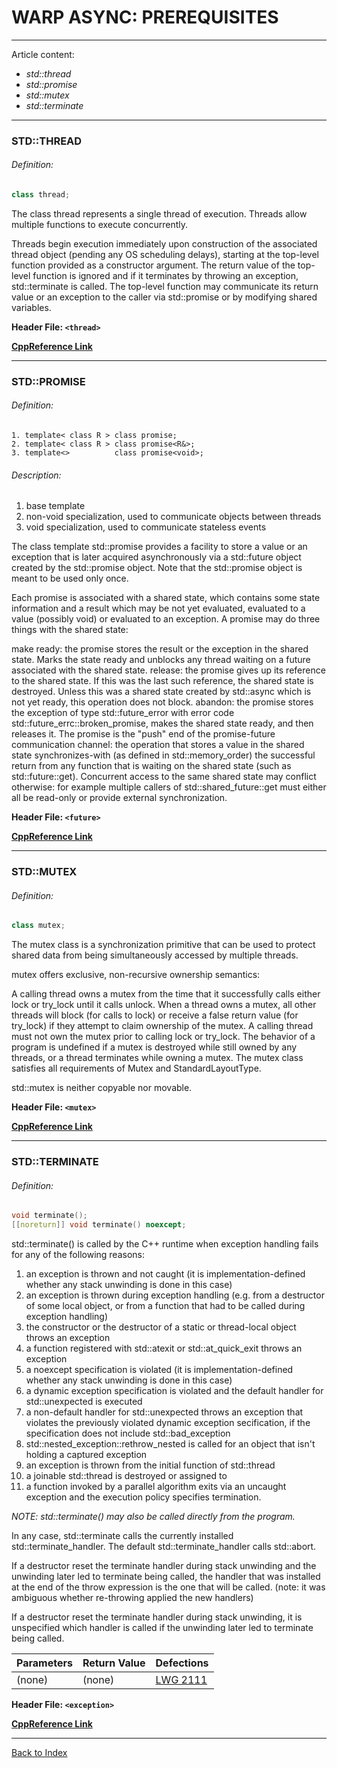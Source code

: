 # WARP ASYNC: PREREQUISITES
---
Article content:
- _std::thread_
- _std::promise_
- _std::mutex_
- _std::terminate_
---

### STD::THREAD

###### Definition:
```cpp
class thread;
```

The class thread represents a single thread of execution. Threads allow multiple functions to execute concurrently.

Threads begin execution immediately upon construction of the associated thread object (pending any OS scheduling delays), starting at the top-level function provided as a constructor argument. The return value of the top-level function is ignored and if it terminates by throwing an exception, std::terminate is called. The top-level function may communicate its return value or an exception to the caller via std::promise or by modifying shared variables.

**Header File: ```<thread>```**

[**CppReference Link**](https://en.cppreference.com/w/cpp/thread/thread)

---
### STD::PROMISE

###### Definition:
```
1. template< class R > class promise;
2. template< class R > class promise<R&>;
3. template<>          class promise<void>;
```

###### Description:
1. base template
2. non-void specialization, used to communicate objects between threads
3. void specialization, used to communicate stateless events

The class template std::promise provides a facility to store a value or an exception that is later acquired asynchronously via a std::future object created by the std::promise object. Note that the std::promise object is meant to be used only once.

Each promise is associated with a shared state, which contains some state information and a result which may be not yet evaluated, evaluated to a value (possibly void) or evaluated to an exception. A promise may do three things with the shared state:

make ready: the promise stores the result or the exception in the shared state. Marks the state ready and unblocks any thread waiting on a future associated with the shared state.
release: the promise gives up its reference to the shared state. If this was the last such reference, the shared state is destroyed. Unless this was a shared state created by std::async which is not yet ready, this operation does not block.
abandon: the promise stores the exception of type std::future_error with error code std::future_errc::broken_promise, makes the shared state ready, and then releases it.
The promise is the "push" end of the promise-future communication channel: the operation that stores a value in the shared state synchronizes-with (as defined in std::memory_order) the successful return from any function that is waiting on the shared state (such as std::future::get). Concurrent access to the same shared state may conflict otherwise: for example multiple callers of std::shared_future::get must either all be read-only or provide external synchronization.

**Header File: ```<future>```**

[**CppReference Link**](https://en.cppreference.com/w/cpp/thread/promise)

---
### STD::MUTEX 
###### Definition:
```cpp
class mutex;
```

The mutex class is a synchronization primitive that can be used to protect shared data from being simultaneously accessed by multiple threads.

mutex offers exclusive, non-recursive ownership semantics:

A calling thread owns a mutex from the time that it successfully calls either lock or try_lock until it calls unlock.
When a thread owns a mutex, all other threads will block (for calls to lock) or receive a false return value (for try_lock) if they attempt to claim ownership of the mutex.
A calling thread must not own the mutex prior to calling lock or try_lock.
The behavior of a program is undefined if a mutex is destroyed while still owned by any threads, or a thread terminates while owning a mutex. The mutex class satisfies all requirements of Mutex and StandardLayoutType.

std::mutex is neither copyable nor movable.

**Header File: ```<mutex>```**

[**CppReference Link**](https://en.cppreference.com/w/cpp/thread/mutex)

---
### STD::TERMINATE

###### Definition:
```cpp
void terminate();
[[noreturn]] void terminate() noexcept;
```

std::terminate() is called by the C++ runtime when exception handling fails for any of the following reasons:

1. an exception is thrown and not caught (it is implementation-defined whether any stack unwinding is done in this case)
2. an exception is thrown during exception handling (e.g. from a destructor of some local object, or from a function that had to be called during exception handling)
3. the constructor or the destructor of a static or thread-local object throws an exception
4. a function registered with std::atexit or std::at_quick_exit throws an exception
5. a noexcept specification is violated (it is implementation-defined whether any stack unwinding is done in this case)
6. a dynamic exception specification is violated and the default handler for std::unexpected is executed
7. a non-default handler for std::unexpected throws an exception that violates the previously violated dynamic exception secification, if the specification does not include std::bad_exception
8. std::nested_exception::rethrow_nested is called for an object that isn't holding a captured exception
9. an exception is thrown from the initial function of std::thread
10. a joinable std::thread is destroyed or assigned to
11. a function invoked by a parallel algorithm exits via an uncaught exception and the execution policy specifies termination.

_NOTE: std::terminate() may also be called directly from the program._

In any case, std::terminate calls the currently installed std::terminate_handler. The default std::terminate_handler calls std::abort.

If a destructor reset the terminate handler during stack unwinding and the unwinding later led to terminate being called, the handler that was installed at the end of the throw expression is the one that will be called. (note: it was ambiguous whether re-throwing applied the new handlers)

If a destructor reset the terminate handler during stack unwinding, it is unspecified which handler is called if the unwinding later led to terminate being called.


|Parameters|Return Value|Defections|
|----------|------------|----------|
| (none)   | (none)     | [LWG 2111](https://cplusplus.github.io/LWG/issue2111)|


**Header File: ```<exception>```**

[**CppReference Link**](https://en.cppreference.com/w/cpp/error/terminate)

---
[Back to Index](AS-INDEX.md)
